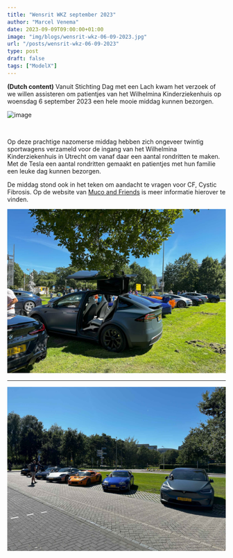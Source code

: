 ```yaml
---
title: "Wensrit WKZ september 2023"
author: "Marcel Venema" 
date: 2023-09-09T09:00:00+01:00
image: "img/blogs/wensrit-wkz-06-09-2023.jpg"
url: "/posts/wensrit-wkz-06-09-2023"
type: post
draft: false
tags: ["ModelX"]  
---
```


**(Dutch content)** Vanuit Stichting Dag met een Lach kwam het verzoek of we willen assisteren om patientjes van het Wilhelmina Kinderziekenhuis op woensdag 6 september 2023 een hele mooie middag kunnen bezorgen. 

<!--more-->

![image](title.jpg)

&nbsp;  


Op deze prachtige nazomerse middag hebben zich ongeveer twintig sportwagens verzameld voor de ingang van het Wilhelmina Kinderziekenhuis in Utrecht om vanaf daar een aantal rondritten te maken. Met de Tesla een aantal rondritten gemaakt en patientjes met hun familie een leuke dag kunnen bezorgen. 

De middag stond ook in het teken om aandacht te vragen voor CF, Cystic Fibrosis. Op de website van [Muco and Friends](https://mucofriends.com) is meer informatie hierover te vinden.  

![image](wkz0609-02.jpg)

***

![image](wkz0609-04.jpg)
